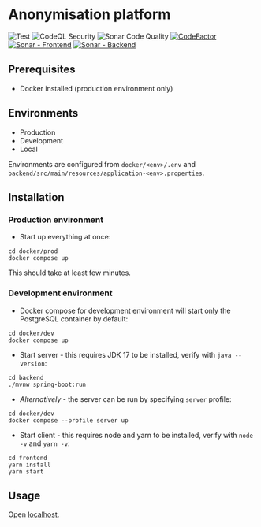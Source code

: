 # Anonymisation platform

![Test](https://github.com/wenox/data-anonymization/actions/workflows/test.yml/badge.svg)
![CodeQL Security](https://github.com/wenox/data-anonymization/actions/workflows/security.yml/badge.svg)
![Sonar Code Quality](https://github.com/wenox/data-anonymization/actions/workflows/quality.yml/badge.svg)
[![CodeFactor](https://www.codefactor.io/repository/github/wenox/data-anonymization/badge?s=d2c8e01307501061b8e2190f75b70ecd6b686ecd)](https://www.codefactor.io/repository/github/wenox/data-anonymization)
[![Sonar - Frontend](https://sonarcloud.io/api/project_badges/measure?project=anonymisation_client&metric=alert_status)](https://sonarcloud.io/dashboard?id=anonymisation_client)
[![Sonar - Backend](https://sonarcloud.io/api/project_badges/measure?project=anonymisation_server&metric=alert_status)](https://sonarcloud.io/dashboard?id=anonymisation_server)

## Prerequisites
- Docker installed (production environment only)

## Environments
- Production
- Development
- Local

Environments are configured from `docker/<env>/.env` and `backend/src/main/resources/application-<env>.properties`.

## Installation

### Production environment

- Start up everything at once:
```shell
cd docker/prod
docker compose up
```

This should take at least few minutes.

### Development environment

- Docker compose for development environment will start only the PostgreSQL container by default:
```shell
cd docker/dev
docker compose up
```

- Start server - this requires JDK 17 to be installed, verify with `java --version`:
```shell
cd backend
./mvnw spring-boot:run
```

- *Alternatively* - the server can be run by specifying `server` profile:
```shell
cd docker/dev
docker compose --profile server up
```

- Start client - this requires node and yarn to be installed, verify with `node -v` and `yarn -v`:
```shell
cd frontend
yarn install
yarn start
```

## Usage

Open [localhost](http://localhost:3000).
